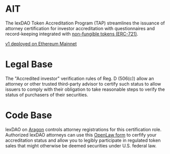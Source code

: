 # AIT

The lexDAO Token Accreditation Program (TAP) streamlines the issuance of attorney certification for investor accreditation with questionnaires and record-keeping integrated with [non-fungible tokens (ERC-721)](https://docs.openzeppelin.com/contracts/2.x/api/token/erc721). 

[v1 deployed on Ethereum Mainnet](https://etherscan.io/address/0xa44181716d7910d3cecd02a5cdd5920f0884980b)

# Legal Base

The "Accredited investor" verification rules of Reg. D (506(c)) allow an attorney or other trusted third-party advisor to certify such status to allow issuers to comply with their obligation to take reasonable steps to verify the status of purchasers of their securities. 

# Code Base

lexDAO on [Aragon](https://mainnet.aragon.org/#/lexdao/home/) controls attorney registrations for this certification role.  Authorized lexDAO attorneys can use this [OpenLaw form](https://lib.openlaw.io/web/default/template/accredited%20investor%20token%20certification) to cerfify your accreditation status and allow you to legibly participate in regulated token sales that might otherwise be deemed securities under U.S. federal law.
